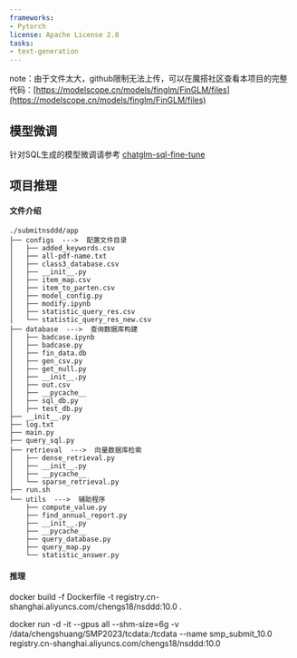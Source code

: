 ```yaml
---
frameworks:
- Pytorch
license: Apache License 2.0
tasks:
- text-generation
---
```


note：由于文件太大，github限制无法上传，可以在魔搭社区查看本项目的完整代码：[https://modelscope.cn/models/finglm/FinGLM/files](https://modelscope.cn/models/finglm/FinGLM/files)

## 模型微调
针对SQL生成的模型微调请参考
[chatglm-sql-fine-tune](./模型finetuning+数据集制作/readme.md)

## 项目推理
#### 文件介绍
```
./submitnsddd/app
├── configs  --->  配置文件目录
│   ├── added_keywords.csv
│   ├── all-pdf-name.txt
│   ├── class3_database.csv
│   ├── __init__.py
│   ├── item_map.csv
│   ├── item_to_parten.csv
│   ├── model_config.py
│   ├── modify.ipynb
│   ├── statistic_query_res.csv
│   └── statistic_query_res_new.csv
├── database  --->  查询数据库构建
│   ├── badcase.ipynb
│   ├── badcase.py
│   ├── fin_data.db
│   ├── gen_csv.py
│   ├── get_null.py
│   ├── __init__.py
│   ├── out.csv
│   ├── __pycache__
│   ├── sql_db.py
│   ├── test_db.py
├── __init__.py
├── log.txt
├── main.py
├── query_sql.py
├── retrieval  --->  向量数据库检索
│   ├── dense_retrieval.py
│   ├── __init__.py
│   ├── __pycache__
│   └── sparse_retrieval.py
├── run.sh
└── utils  --->  辅助程序
    ├── compute_value.py
    ├── find_annual_report.py
    ├── __init__.py
    ├── __pycache__
    ├── query_database.py
    ├── query_map.py
    └── statistic_answer.py
```
#### 推理
docker build -f Dockerfile -t registry.cn-shanghai.aliyuncs.com/chengs18/nsddd:10.0 .

docker run -d -it --gpus all --shm-size=6g -v /data/chengshuang/SMP2023/tcdata:/tcdata --name smp_submit_10.0 registry.cn-shanghai.aliyuncs.com/chengs18/nsddd:10.0
